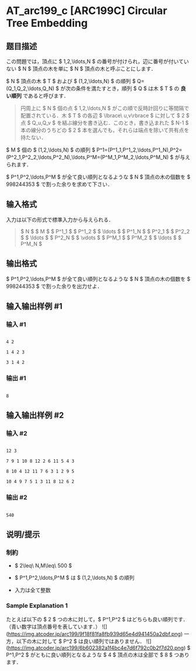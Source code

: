# AT_arc199_c [ARC199C] Circular Tree Embedding

## 题目描述

[problemUrl]: https://atcoder.jp/contests/arc199/tasks/arc199_c

この問題では，頂点に $ 1,2,\ldots,N $ の番号が付けられ，辺に番号が付いていない $ N $ 頂点の木を単に $ N $ 頂点の木と呼ぶことにします．

$ N $ 頂点の木 $ T $ および $ (1,2,\ldots,N) $ の順列 $ Q=(Q_1,Q_2,\ldots,Q_N) $ が次の条件を満たすとき，順列 $ Q $ は木 $ T $ の **良い順列** であると呼びます．

> 円周上に $ N $ 個の点 $ 1,2,\ldots,N $ がこの順で反時計回りに等間隔で配置されている．木 $ T $ の各辺 $ \lbrace\ u,v\rbrace $ に対して $ 2 $ 点 $ Q_u,Q_v $ を結ぶ線分を書き込む．このとき，書き込まれた $ N-1 $ 本の線分のうちどの $ 2 $ 本を選んでも，それらは端点を除いて共有点を持たない．

$ M $ 個の $ (1,2,\ldots,N) $ の順列 $ P^1=(P^1_1,P^1_2,\ldots,P^1_N),P^2=(P^2_1,P^2_2,\ldots,P^2_N),\ldots,P^M=(P^M_1,P^M_2,\ldots,P^M_N) $ が与えられます．

$ P^1,P^2,\ldots,P^M $ が全て良い順列となるような $ N $ 頂点の木の個数を $ 998244353 $ で割った余りを求めて下さい．

## 输入格式

入力は以下の形式で標準入力から与えられる．

> $ N $ $ M $ $ P^1_1 $ $ P^1_2 $ $ \ldots $ $ P^1_N $ $ P^2_1 $ $ P^2_2 $ $ \ldots $ $ P^2_N $ $ \vdots $ $ P^M_1 $ $ P^M_2 $ $ \ldots $ $ P^M_N $

## 输出格式

$ P^1,P^2,\ldots,P^M $ が全て良い順列となるような $ N $ 頂点の木の個数を $ 998244353 $ で割った余りを出力せよ．

## 输入输出样例 #1

### 输入 #1

```
4 2
1 4 2 3
3 1 4 2
```

### 输出 #1

```
8
```

## 输入输出样例 #2

### 输入 #2

```
12 3
7 9 1 10 8 12 2 6 11 5 4 3
8 10 4 12 11 7 6 3 1 2 9 5
10 4 9 7 5 1 3 11 8 12 6 2
```

### 输出 #2

```
540
```

## 说明/提示

### 制約

- $ 2\leq\ N,M\leq\ 500 $
- $ P^1,P^2,\ldots,P^M $ は $ (1,2,\ldots,N) $ の順列
- 入力は全て整数

### Sample Explanation 1

たとえば以下の $ 2 $ つの木に対して，$ P^1,P^2 $ はどちらも良い順列です．（青い数字は頂点番号を表しています．） !\[\](https://img.atcoder.jp/arc199/9f18f81fa8fb939d65e4d941450a2dbf.png) 一方，以下の木に対して $ P^2 $ は良い順列ではありません． !\[\](https://img.atcoder.jp/arc199/6b602382a1f4bc4e7d6f792c0b2f7d20.png) $ P^1,P^2 $ がともに良い順列となるような $ 4 $ 頂点の木は全部で $ 8 $ つあります．